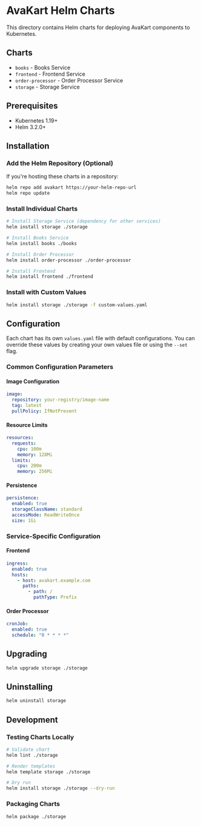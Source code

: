 # AvaKart Helm Charts

This directory contains Helm charts for deploying AvaKart components to Kubernetes.

## Charts

- `books` - Books Service
- `frontend` - Frontend Service
- `order-processor` - Order Processor Service
- `storage` - Storage Service

## Prerequisites

- Kubernetes 1.19+
- Helm 3.2.0+

## Installation

### Add the Helm Repository (Optional)

If you're hosting these charts in a repository:

```bash
helm repo add avakart https://your-helm-repo-url
helm repo update
```

### Install Individual Charts

```bash
# Install Storage Service (dependency for other services)
helm install storage ./storage

# Install Books Service
helm install books ./books

# Install Order Processor
helm install order-processor ./order-processor

# Install Frontend
helm install frontend ./frontend
```

### Install with Custom Values

```bash
helm install storage ./storage -f custom-values.yaml
```

## Configuration

Each chart has its own `values.yaml` file with default configurations. You can override these values by creating your own values file or using the `--set` flag.

### Common Configuration Parameters

#### Image Configuration

```yaml
image:
  repository: your-registry/image-name
  tag: latest
  pullPolicy: IfNotPresent
```

#### Resource Limits

```yaml
resources:
  requests:
    cpu: 100m
    memory: 128Mi
  limits:
    cpu: 200m
    memory: 256Mi
```

#### Persistence

```yaml
persistence:
  enabled: true
  storageClassName: standard
  accessMode: ReadWriteOnce
  size: 1Gi
```

### Service-Specific Configuration

#### Frontend

```yaml
ingress:
  enabled: true
  hosts:
    - host: avakart.example.com
      paths:
        - path: /
          pathType: Prefix
```

#### Order Processor

```yaml
cronJob:
  enabled: true
  schedule: "0 * * * *"
```

## Upgrading

```bash
helm upgrade storage ./storage
```

## Uninstalling

```bash
helm uninstall storage
```

## Development

### Testing Charts Locally

```bash
# Validate chart
helm lint ./storage

# Render templates
helm template storage ./storage

# Dry run
helm install storage ./storage --dry-run
```

### Packaging Charts

```bash
helm package ./storage
